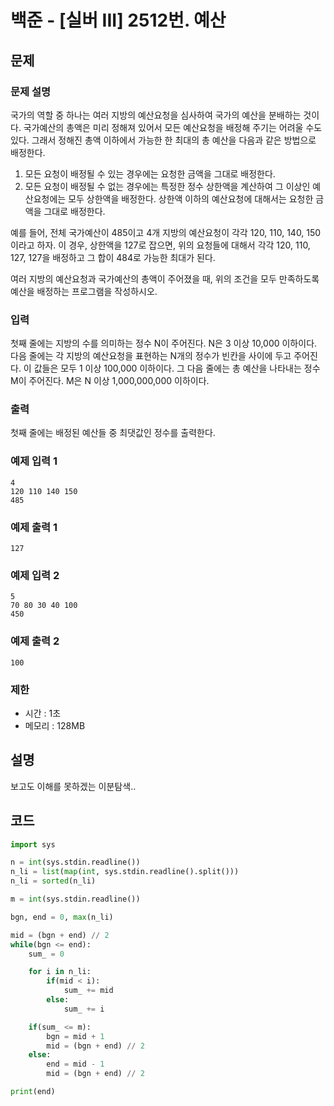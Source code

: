# 백준 - [실버 III] 2512번. 예산

문제
-----

### 문제 설명

국가의 역할 중 하나는 여러 지방의 예산요청을 심사하여 국가의 예산을 분배하는 것이다. 국가예산의 총액은 미리 정해져 있어서 모든 예산요청을 배정해 주기는 어려울 수도 있다. 그래서 정해진 총액 이하에서 가능한 한 최대의 총 예산을 다음과 같은 방법으로 배정한다.

1. 모든 요청이 배정될 수 있는 경우에는 요청한 금액을 그대로 배정한다.
2. 모든 요청이 배정될 수 없는 경우에는 특정한 정수 상한액을 계산하여 그 이상인 예산요청에는 모두 상한액을 배정한다. 상한액 이하의 예산요청에 대해서는 요청한 금액을 그대로 배정한다. 

예를 들어, 전체 국가예산이 485이고 4개 지방의 예산요청이 각각 120, 110, 140, 150이라고 하자. 이 경우, 상한액을 127로 잡으면, 위의 요청들에 대해서 각각 120, 110, 127, 127을 배정하고 그 합이 484로 가능한 최대가 된다. 

여러 지방의 예산요청과 국가예산의 총액이 주어졌을 때, 위의 조건을 모두 만족하도록 예산을 배정하는 프로그램을 작성하시오.

### 입력

첫째 줄에는 지방의 수를 의미하는 정수 N이 주어진다. N은 3 이상 10,000 이하이다. 다음 줄에는 각 지방의 예산요청을 표현하는 N개의 정수가 빈칸을 사이에 두고 주어진다. 이 값들은 모두 1 이상 100,000 이하이다. 그 다음 줄에는 총 예산을 나타내는 정수 M이 주어진다. M은 N 이상 1,000,000,000 이하이다. 

### 출력

첫째 줄에는 배정된 예산들 중 최댓값인 정수를 출력한다. 

### 예제 입력 1 

```
4
120 110 140 150
485
```

### 예제 출력 1 

```
127
```

### 예제 입력 2 

```
5
70 80 30 40 100
450
```

### 예제 출력 2 

```
100
```

### 제한

- 시간 : 1초
- 메모리 : 128MB

설명
------
보고도 이해를 못하겠는 이분탐색..

코드
------

``` python
import sys

n = int(sys.stdin.readline())
n_li = list(map(int, sys.stdin.readline().split()))
n_li = sorted(n_li)

m = int(sys.stdin.readline())

bgn, end = 0, max(n_li)

mid = (bgn + end) // 2
while(bgn <= end):
    sum_ = 0

    for i in n_li:
        if(mid < i):
            sum_ += mid
        else:
            sum_ += i

    if(sum_ <= m):
        bgn = mid + 1
        mid = (bgn + end) // 2
    else:
        end = mid - 1
        mid = (bgn + end) // 2

print(end)

```
